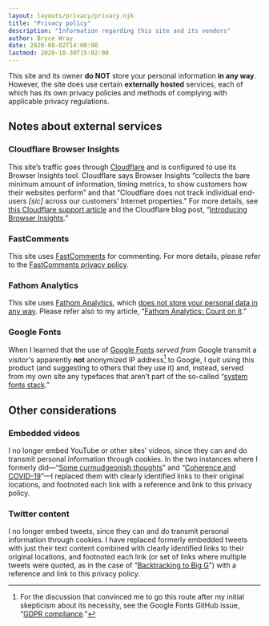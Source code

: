 ```yaml
---
layout: layouts/privacy/privacy.njk
title: "Privacy policy"
description: "Information regarding this site and its vendors"
author: Bryce Wray
date: 2020-08-02T14:00:00
lastmod: 2020-10-30T15:02:00
---
```


This site and its owner **do NOT** store your personal information **in any way**. However, the site does use certain **externally hosted** services, each of which has its own privacy policies and methods of complying with applicable privacy regulations.

## Notes about external services

### Cloudflare Browser Insights

This site’s traffic goes through [Cloudflare](https://cloudflare.com) and is configured to use its Browser Insights tool. Cloudflare says Browser Insights “collects the bare minimum amount of information, timing metrics, to show customers how their websites perform” and that “Cloudflare does not track individual end-users *[sic]* across our customers’ Internet properties.” For more details, see [this Cloudflare support article](https://support.cloudflare.com/hc/en-us/articles/360033929991-Cloudflare-Browser-Insights) and the Cloudflare blog post, “[Introducing Browser Insights](https://blog.cloudflare.com/introducing-browser-insights/).”

### FastComments

This site uses [FastComments](https://fastcomments.com) for commenting. For more details, please refer to the [FastComments privacy policy](https://fastcomments.com/privacy-policy).

### Fathom Analytics

This site uses [Fathom Analytics](https://usefathom.com), which [does not store your personal data in any way](https://usefathom.com/blog/anonymization). Please refer also to my article, “[Fathom Analytics: Count on it](/posts/2020/06/fathom-analytics-count-on-it).”

### Google Fonts

When I learned that the use of [Google Fonts](https://fonts.google.com) *served from* Google transmit a visitor's apparently **not** anonymized IP address[^Issue1495] to Google, I quit using this product (and suggesting to others that they use it) and, instead, served from my own site any typefaces that aren’t part of the so-called “[system fonts stack](/posts/2018/10/web-typography-part-2).”

[^Issue1495]: For the discussion that convinced me to go this route after my initial skepticism about its necessity, see the Google Fonts GitHub issue, “[GDPR compliance](https://github.com/google/fonts/issues/1495).”

## Other considerations

### Embedded videos

I no longer embed YouTube or other sites’ videos, since they can and do transmit personal information through cookies. In the two instances where I formerly did—“[Some curmudgeonish thoughts](/posts/2018/11/some-curmudgeonish-thoughts)” and “[Coherence and COVID-19](/posts/2020/03/coherence-covid-19)”—I replaced them with clearly identified links to their original locations, and footnoted each link with a reference and link to this privacy policy.

### Twitter content

I no longer embed tweets, since they can and do transmit personal information through cookies. I have replaced formerly embedded tweets with just their text content combined with clearly identified links to their original locations, and footnoted each link (or set of links where multiple tweets were quoted, as in the case of “[Backtracking to Big G](/posts/2019/08/backtracking-to-big-g)”) with a reference and link to this privacy policy.